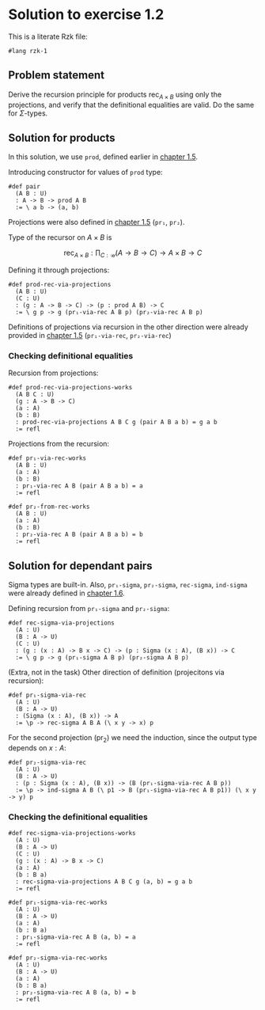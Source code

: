 # Solution to exercise 1.2

This is a literate Rzk file:

```rzk
#lang rzk-1
```

## Problem statement

Derive the recursion principle for products
$\mathsf{rec}_{A \times B}$ using only the projections,
and verify that the definitional equalities are valid.
Do the same for $\Sigma$-types.

## Solution for products

In this solution, we use `prod`, defined earlier in [chapter 1.5](../05-product-types.rzk.md).

Introducing constructor for values of `prod` type:
```rzk
#def pair
  (A B : U)
  : A -> B -> prod A B
  := \ a b -> (a, b)
```

Projections were also defined in [chapter 1.5](../05-product-types.rzk.md) (`pr₁`, `pr₂`).

Type of the recursor on $A \times B$ is 

$$
\mathsf{rec}_{A \times B}: \prod_{C:\mathcal{U}} (A \rightarrow B \rightarrow C) \rightarrow A \times B \rightarrow C
$$

Defining it through projections:
```rzk
#def prod-rec-via-projections
  (A B : U)
  (C : U)
  : (g : A -> B -> C) -> (p : prod A B) -> C
  := \ g p -> g (pr₁-via-rec A B p) (pr₂-via-rec A B p)
```

Definitions of projections via recursion in the other direction were already provided in [chapter 1.5](../05-product-types.rzk.md) (`pr₁-via-rec`, `pr₂-via-rec`)

### Checking definitional equalities

Recursion from projections:
```rzk
#def prod-rec-via-projections-works
  (A B C : U)
  (g : A -> B -> C)
  (a : A)
  (b : B)
  : prod-rec-via-projections A B C g (pair A B a b) = g a b
  := refl
```
Projections from the recursion:
```rzk
#def pr₁-via-rec-works
  (A B : U)
  (a : A)
  (b : B)
  : pr₁-via-rec A B (pair A B a b) = a
  := refl

#def pr₂-from-rec-works
  (A B : U)
  (a : A)
  (b : B)
  : pr₂-via-rec A B (pair A B a b) = b
  := refl
```

## Solution for dependant pairs

Sigma types are built-in. Also, `pr₁-sigma`, `pr₂-sigma`, `rec-sigma`, `ind-sigma` were already defined in [chapter 1.6](../06-dependent-pair-types.rzk).

Defining recursion from `pr₁-sigma` and `pr₂-sigma`:
```rzk
#def rec-sigma-via-projections
  (A : U)
  (B : A -> U)
  (C : U)
  : (g : (x : A) -> B x -> C) -> (p : Sigma (x : A), (B x)) -> C
  := \ g p -> g (pr₁-sigma A B p) (pr₂-sigma A B p)
```

(Extra, not in the task) Other direction of definition (projecitons via recursion):

```
#def pr₁-sigma-via-rec
  (A : U)
  (B : A -> U)
  : (Sigma (x : A), (B x)) -> A
  := \p -> rec-sigma A B A (\ x y -> x) p
```

For the second projection ($\mathsf{pr}_2$) we need the induction, since the output type depends on $x : A$:
```rzk
#def pr₂-sigma-via-rec
  (A : U)
  (B : A -> U)
  : (p : Sigma (x : A), (B x)) -> (B (pr₁-sigma-via-rec A B p))
  := \p -> ind-sigma A B (\ p1 -> B (pr₁-sigma-via-rec A B p1)) (\ x y -> y) p
```

### Checking the definitional equalities

```rzk
#def rec-sigma-via-projections-works
  (A : U)
  (B : A -> U)
  (C : U)
  (g : (x : A) -> B x -> C)
  (a : A)
  (b : B a)
  : rec-sigma-via-projections A B C g (a, b) = g a b
  := refl

#def pr₁-sigma-via-rec-works
  (A : U)
  (B : A -> U)
  (a : A)
  (b : B a)
  : pr₁-sigma-via-rec A B (a, b) = a
  := refl

#def pr₂-sigma-via-rec-works
  (A : U)
  (B : A -> U)
  (a : A)
  (b : B a)
  : pr₂-sigma-via-rec A B (a, b) = b
  := refl
```
